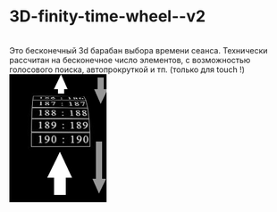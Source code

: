 # 3D-finity-time-wheel--v2
<br>
Это бесконечный 3d барабан выбора времени сеанса.
Технически рассчитан на бесконечное число элементов, с возможностью голосового поиска, автопрокруткой и тп.
(только для touch !)
<br>
<img src="cover.jpg">
